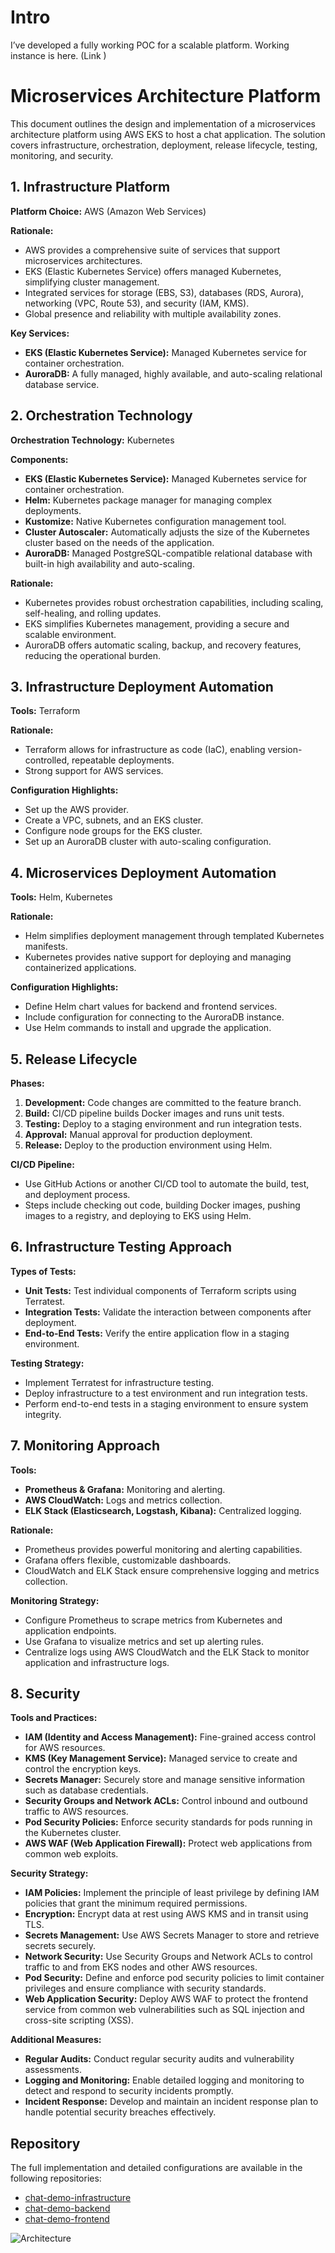 # Intro

I’ve developed a fully working POC for a scalable platform. Working instance is here. (Link )

# Microservices Architecture Platform

This document outlines the design and implementation of a microservices architecture platform using AWS EKS to host a chat application. The solution covers infrastructure, orchestration, deployment, release lifecycle, testing, monitoring, and security.

## 1. Infrastructure Platform

**Platform Choice:** AWS (Amazon Web Services)

**Rationale:**
- AWS provides a comprehensive suite of services that support microservices architectures.
- EKS (Elastic Kubernetes Service) offers managed Kubernetes, simplifying cluster management.
- Integrated services for storage (EBS, S3), databases (RDS, Aurora), networking (VPC, Route 53), and security (IAM, KMS).
- Global presence and reliability with multiple availability zones.

**Key Services:**
- **EKS (Elastic Kubernetes Service):** Managed Kubernetes service for container orchestration.
- **AuroraDB:** A fully managed, highly available, and auto-scaling relational database service.

## 2. Orchestration Technology

**Orchestration Technology:** Kubernetes

**Components:**
- **EKS (Elastic Kubernetes Service):** Managed Kubernetes service for container orchestration.
- **Helm:** Kubernetes package manager for managing complex deployments.
- **Kustomize:** Native Kubernetes configuration management tool.
- **Cluster Autoscaler:** Automatically adjusts the size of the Kubernetes cluster based on the needs of the application.
- **AuroraDB:** Managed PostgreSQL-compatible relational database with built-in high availability and auto-scaling.

**Rationale:**
- Kubernetes provides robust orchestration capabilities, including scaling, self-healing, and rolling updates.
- EKS simplifies Kubernetes management, providing a secure and scalable environment.
- AuroraDB offers automatic scaling, backup, and recovery features, reducing the operational burden.

## 3. Infrastructure Deployment Automation

**Tools:** Terraform

**Rationale:**
- Terraform allows for infrastructure as code (IaC), enabling version-controlled, repeatable deployments.
- Strong support for AWS services.

**Configuration Highlights:**
- Set up the AWS provider.
- Create a VPC, subnets, and an EKS cluster.
- Configure node groups for the EKS cluster.
- Set up an AuroraDB cluster with auto-scaling configuration.

## 4. Microservices Deployment Automation

**Tools:** Helm, Kubernetes

**Rationale:**
- Helm simplifies deployment management through templated Kubernetes manifests.
- Kubernetes provides native support for deploying and managing containerized applications.

**Configuration Highlights:**
- Define Helm chart values for backend and frontend services.
- Include configuration for connecting to the AuroraDB instance.
- Use Helm commands to install and upgrade the application.

## 5. Release Lifecycle

**Phases:**
1. **Development:** Code changes are committed to the feature branch.
2. **Build:** CI/CD pipeline builds Docker images and runs unit tests.
3. **Testing:** Deploy to a staging environment and run integration tests.
4. **Approval:** Manual approval for production deployment.
5. **Release:** Deploy to the production environment using Helm.

**CI/CD Pipeline:**
- Use GitHub Actions or another CI/CD tool to automate the build, test, and deployment process.
- Steps include checking out code, building Docker images, pushing images to a registry, and deploying to EKS using Helm.

## 6. Infrastructure Testing Approach

**Types of Tests:**
- **Unit Tests:** Test individual components of Terraform scripts using Terratest.
- **Integration Tests:** Validate the interaction between components after deployment.
- **End-to-End Tests:** Verify the entire application flow in a staging environment.

**Testing Strategy:**
- Implement Terratest for infrastructure testing.
- Deploy infrastructure to a test environment and run integration tests.
- Perform end-to-end tests in a staging environment to ensure system integrity.

## 7. Monitoring Approach

**Tools:**
- **Prometheus & Grafana:** Monitoring and alerting.
- **AWS CloudWatch:** Logs and metrics collection.
- **ELK Stack (Elasticsearch, Logstash, Kibana):** Centralized logging.

**Rationale:**
- Prometheus provides powerful monitoring and alerting capabilities.
- Grafana offers flexible, customizable dashboards.
- CloudWatch and ELK Stack ensure comprehensive logging and metrics collection.

**Monitoring Strategy:**
- Configure Prometheus to scrape metrics from Kubernetes and application endpoints.
- Use Grafana to visualize metrics and set up alerting rules.
- Centralize logs using AWS CloudWatch and the ELK Stack to monitor application and infrastructure logs.

## 8. Security

**Tools and Practices:**
- **IAM (Identity and Access Management):** Fine-grained access control for AWS resources.
- **KMS (Key Management Service):** Managed service to create and control the encryption keys.
- **Secrets Manager:** Securely store and manage sensitive information such as database credentials.
- **Security Groups and Network ACLs:** Control inbound and outbound traffic to AWS resources.
- **Pod Security Policies:** Enforce security standards for pods running in the Kubernetes cluster.
- **AWS WAF (Web Application Firewall):** Protect web applications from common web exploits.

**Security Strategy:**
- **IAM Policies:** Implement the principle of least privilege by defining IAM policies that grant the minimum required permissions.
- **Encryption:** Encrypt data at rest using AWS KMS and in transit using TLS.
- **Secrets Management:** Use AWS Secrets Manager to store and retrieve secrets securely.
- **Network Security:** Use Security Groups and Network ACLs to control traffic to and from EKS nodes and other AWS resources.
- **Pod Security:** Define and enforce pod security policies to limit container privileges and ensure compliance with security standards.
- **Web Application Security:** Deploy AWS WAF to protect the frontend service from common web vulnerabilities such as SQL injection and cross-site scripting (XSS).

**Additional Measures:**
- **Regular Audits:** Conduct regular security audits and vulnerability assessments.
- **Logging and Monitoring:** Enable detailed logging and monitoring to detect and respond to security incidents promptly.
- **Incident Response:** Develop and maintain an incident response plan to handle potential security breaches effectively.

## Repository

The full implementation and detailed configurations are available in the following repositories:
- [chat-demo-infrastructure](https://github.com/akablockchain2/chat-demo-infrastructure)
- [chat-demo-backend](https://github.com/akablockchain2/chat-demo-backend)
- [chat-demo-frontend](https://github.com/akablockchain2/chat-demo-frontend)

![Architecture](static/arch.drawio.png)